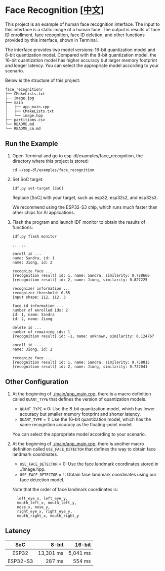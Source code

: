 # Face Recognition [[中文]](./README_cn.md)

This project is an example of human face recognition interface. The input to this interface is a static image of a human face. The output is results of face ID enrollment, face recognition, face ID deletion, and other functions provided by this interface, shown in Terminal.

The interface provides two model versions: 16-bit quantization model and 8-bit quantization model. Compared with the 8-bit quantization model, the 16-bit quantization model has higher accuracy but larger memory footprint and longer latency. You can select the appropriate model according to your scenario.

Below is the structure of this project:

```shell
face_recognition/
├── CMakeLists.txt
├── image.jpg
├── main
│   ├── app_main.cpp
│   ├── CMakeLists.txt
│   └── image.hpp
├── partitions.csv
└── README.md
└── README_cn.md
```



## Run the Example

1. Open Terminal and go to esp-dl/examples/face_recognition, the directory where this project is stored:

    ```shell
    cd ~/esp-dl/examples/face_recognition
    ```

2. Set SoC target:

    ```shell
    idf.py set-target [SoC]
    ```
    Replace [SoC] with your target, such as esp32, esp32s2, and esp32s3.

    We recommend using the ESP32-S3 chip, which runs much faster than other chips for AI applications.

3. Flash the program and launch IDF monitor to obtain the results of functions:

   ```shell
   idf.py flash monitor
   
   ... ...
   
   enroll id ...
   name: Sandra, id: 1
   name: Jiong, id: 2
   
   recognize face ...
   [recognition result] id: 1, name: Sandra, similarity: 0.728666
   [recognition result] id: 2, name: Jiong, similarity: 0.827225
   
   recognizer information ...
   recognizer threshold: 0.55
   input shape: 112, 112, 3
   
   face id information ...
   number of enrolled ids: 2
   id: 1, name: Sandra
   id: 2, name: Jiong
   
   delete id ...
   number of remaining ids: 1
   [recognition result] id: -1, name: unknown, similarity: 0.124767
   
   enroll id ...
   name: Jiong, id: 2
   
   recognize face ...
   [recognition result] id: 1, name: Sandra, similarity: 0.758815
   [recognition result] id: 2, name: Jiong, similarity: 0.722041
   
   ```

## Other Configuration

1. At the beginning of [./main/app_main.cpp](./main/app_main.cpp), there is a macro definition called `QUANT_TYPE` that defines the version of quantization models.

    - `QUANT_TYPE` = 0: Use the 8-bit quantization model, which has lower accuracy but smaller memory footprint and shorter latency.
    - `QUANT_TYPE` = 1: Use the 16-bit quantization model, which has the same recognition accuracy as the floating-point model. 

    You can select the appropriate model according to your scenario.


2. At the beginning of [./main/app_main.cpp](./main/app_main.cpp), there is another macro definition called `USE_FACE_DETECTOR` that defines the way to obtain face landmark coordinates.

    - `USE_FACE_DETECTOR` = 0: Use the face landmark coordinates stored in ./image.hpp.
    - `USE_FACE_DETECTOR` = 1: Obtain face landmark coordinates using our face detection model.

    Note that the order of face landmark coordinates is:
  
    ```
      left_eye_x, left_eye_y, 
      mouth_left_x, mouth_left_y,
      nose_x, nose_y,
      right_eye_x, right_eye_y, 
      mouth_right_x, mouth_right_y
    ```

## Latency

| SoC | 8-bit | 16-bit |
|:---:| ----:| ----:|
| ESP32 | 13,301 ms | 5,041 ms |
| ESP32-S3 | 287 ms | 554 ms |

  

  